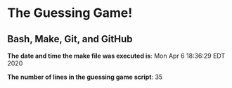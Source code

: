 # The Guessing Game!
## Bash, Make, Git, and GitHub

**The date and time the make file was executed is**: 
Mon Apr  6 18:36:29 EDT 2020

**The number of lines in the guessing game script**: 
35
